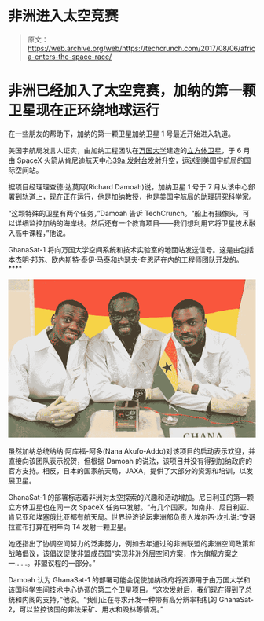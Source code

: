 # 非洲进入太空竞赛

> 原文：<https://web.archive.org/web/https://techcrunch.com/2017/08/06/africa-enters-the-space-race/>

# 非洲已经加入了太空竞赛，加纳的第一颗卫星现在正环绕地球运行

在一些朋友的帮助下，加纳的第一颗卫星加纳卫星 1 号最近开始进入轨道。

美国宇航局发言人证实，由加纳工程团队在[万国大学](https://web.archive.org/web/20221226090411/http://anuc.edu.gh/home/index.html)建造的[立方体卫星](https://web.archive.org/web/20221226090411/https://en.wikipedia.org/wiki/CubeSat)，于 6 月由 SpaceX 火箭从肯尼迪航天中心[39a 发射台](https://web.archive.org/web/20221226090411/https://www.nasa.gov/image-feature/spacex-crs-11-cargo-mission-launch)发射升空，运送到美国宇航局的国际空间站。

据项目经理理查德·达莫阿(Richard Damoah)说，加纳卫星 1 号于 7 月从该中心部署到轨道上，现在正在运行，他是加纳教授，也是美国宇航局的助理研究科学家。

“这颗特殊的卫星有两个任务，”Damoah 告诉 TechCrunch。“船上有摄像头，可以详细监控加纳的海岸线。然后还有一个教育项目――我们想利用它将卫星技术融入高中课程，”他说。

GhanaSat-1 将向万国大学空间系统和技术实验室的地面站发送信号。这是由包括本杰明·邦苏、欧内斯特·泰伊·马泰和约瑟夫·夸恩萨在内的工程师团队开发的。****

![](img/a74629b681b72ef31a22203a44fb8376.png)

虽然加纳总统纳纳·阿库福-阿多(Nana Akufo-Addo)对该项目的启动表示欢迎，并直接向该团队表示祝贺，但根据 Damoah 的说法，该项目并没有得到加纳政府的官方支持。相反，日本的国家航天局，JAXA，提供了大部分的资源和培训，以发展卫星。

GhanaSat-1 的部署标志着非洲对太空探索的兴趣和活动增加。尼日利亚的第一颗立方体卫星也在同一次 SpaceX 任务中发射。“有几个国家，如南非、尼日利亚、肯尼亚和埃塞俄比亚都有航天局。世界经济论坛非洲部负责人埃尔西·坎扎说:“安哥拉宣布打算在明年向 T4 发射一颗卫星。

她还指出了协调空间努力的泛非努力，例如去年通过的非洲联盟的非洲空间政策和战略倡议，该倡议促使非盟成员国“实现非洲外层空间方案，作为旗舰方案之一……。非盟议程的一部分。”

Damoah 认为 GhanaSat-1 的部署可能会促使加纳政府将资源用于由万国大学和该国科学空间技术中心协调的第二个卫星项目。“这次发射后，我们现在得到了总统和内阁的支持，”他说。“我们正在寻求开发一种带有高分辨率相机的 GhanaSat-2，可以监控该国的非法采矿、用水和毁林等情况。”
